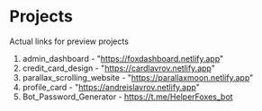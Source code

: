 # Projects

Actual links for preview projects
1. admin_dashboard - "https://foxdashboard.netlify.app"
2. credit_card_design - "https://cardlavrov.netlify.app"
3. parallax_scrolling_website - "https://parallaxmoon.netlify.app"
4. profile_card - "https://andreislavrov.netlify.app"
5. Bot_Password_Generator - https://t.me/HelperFoxes_bot
